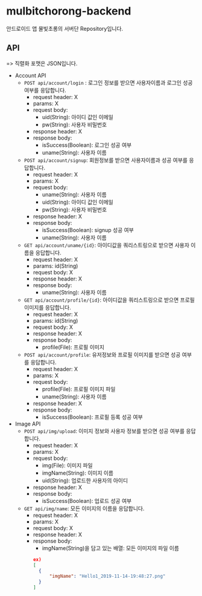 # mulbitchorong-backend

안드로이드 앱 물빛초롱의 서버단 Repository입니다.

## API
=> 직렬화 포맷은 JSON입니다.

- Account API
  - `POST api/account/login` : 로그인 정보를 받으면 사용자이름과 로그인 성공 여부를 응답합니다.
    - request header: X
    - params: X
    - request body:
      - uid(String): 아이디 값인 이메일
      - pw(String): 사용자 비밀번호
    - response header: X
    - response body:
      - isSuccess(Boolean): 로그인 성공 여부
      - uname(String): 사용자 이름
  - `POST api/account/signup`: 회원정보를 받으면 사용자이름과 성공 여부를 응답합니다.
    - request header: X
    - params: X
    - request body:
      - uname(String): 사용자 이름
      - uid(String): 아이디 값인 이메일
      - pw(String): 사용자 비밀번호
    - response header: X
    - response body:
      - isSuccess(Boolean): signup 성공 여부
      - uname(String): 사용자 이름
  - `GET api/account/uname/{id}`: 아이디값을 쿼리스트링으로 받으면 사용자 이름을 응답합니다.
    - request header: X
    - params: id(String)
    - request body: X
    - response header: X
    - response body:
      - uname(String): 사용자 이름
  - `GET api/account/profile/{id}`: 아이디값을 쿼리스트링으로 받으면 프로필 이미지를 응답합니다.
    - request header: X
    - params: id(String)
    - request body: X
    - response header: X
    - response body:
      - profile(File): 프로필 이미지
  - `POST api/account/profile`: 유저정보와 프로필 이미지를 받으면 성공 여부를 응답합니다.
    - request header: X
    - params: X
    - request body:
      - profile(File): 프로필 이미지 파일
      - uname(String): 사용자 이름
    - response header: X
    - response body:
      - isSuccess(Boolean): 프로필 등록 성공 여부
- Image API
  - `POST api/img/upload`: 이미지 정보와 사용자 정보를 받으면 성공 여부를 응답합니다.
    - request header: X
    - params: X
    - request body:
      - img(File): 이미지 파일
      - imgName(String): 이미지 이름
      - uid(String): 업로드한 사용자의 아이디
    - response header: X
    - response body:
      - isSuccess(Boolean): 업로드 성공 여부
  - `GET api/img/name`: 모든 이미지의 이름을 응답합니다.
    - request header: X
    - params: X
    - request body: X
    - response header: X
    - response body:
      - imgName(String)을 담고 있는 배열: 모든 이미지의 파일 이름 
      ```json
      ex)
      [
        {
            "imgName": "Hello1_2019-11-14-19:48:27.png"
        }
      ]
      ```